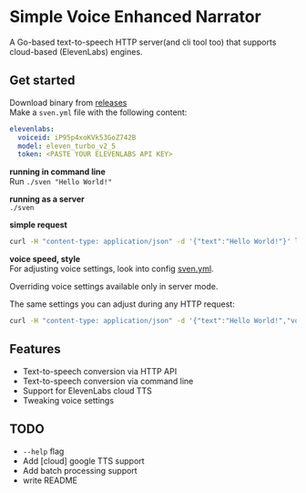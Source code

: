 # Simple Voice Enhanced Narrator

A Go-based text-to-speech HTTP server(and cli tool too) that supports cloud-based (ElevenLabs) engines.

## Get started

Download binary from [releases](/releases)  
Make a `sven.yml` file with the following content:
```yaml
elevenlabs:
  voiceid: iP95p4xoKVk53GoZ742B
  model: eleven_turbo_v2_5
  token: <PASTE YOUR ELEVENLABS API KEY>
```
**running in command line**  
Run `./sven "Hello World!"`

**running as a server**  
`./sven`

**simple request**  
```bash
curl -H "content-type: application/json" -d '{"text":"Hello World!"}' localhost:8080/tts
```

**voice speed, style**  
For adjusting voice settings, look into config [sven.yml](/sven.yml).

Overriding voice settings available only in server mode.

The same settings you can adjust during any HTTP request:  
```bash
curl -H "content-type: application/json" -d '{"text":"Hello World!","voice_settings":{"speed":1.5}}' localhost:8080/tts
```

## Features

- Text-to-speech conversion via HTTP API
- Text-to-speech conversion via command line
- Support for ElevenLabs cloud TTS
- Tweaking voice settings

## TODO
- `--help` flag
- Add [cloud] google TTS support
- Add batch processing support
- write README